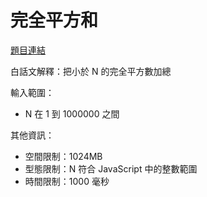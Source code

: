 # 完全平方和

[題目連結](https://oj.lidemy.com/problem/1031)

白話文解釋：把小於 N 的完全平方數加總

輸入範圍：
- N 在 1 到 1000000 之間

其他資訊：
- 空間限制：1024MB
- 型態限制：N 符合 JavaScript 中的整數範圍
- 時間限制：1000 毫秒